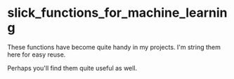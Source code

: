 # slick_functions_for_machine_learning



These functions have become quite handy in my projects. I'm string them here for easy reuse.

Perhaps you'll find them quite useful as well.
